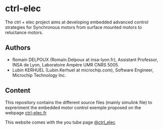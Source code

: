 # ctrl-elec
The ctrl + elec project aims at developing embedded advanced control strategies for Synchronous motors from surface mounted motors to reluctance motors.

## Authors

- Romain DELPOUX (Romain.Delpoux at insa-lyon.fr), Assistant Professor, INSA de Lyon, Laboratoire Ampère UMR CNRS 5005.
- Lubin KERHUEL (Lubin.Kerhuel at microchip.com), Software Engineer, Microchip Technology Inc.

## Content
This repository contains the different source files (mainly simulink file) to expreriment the embedded motor control exemple proposed on the webpage [ctrl-elec.fr](https://www.ctrl-elec.fr)

This website comes with the you tube page [@ctrl_elec](https://www.youtube.com/@ctrl_elec)
